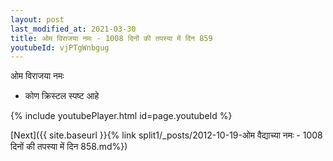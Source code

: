 ```yaml
---
layout: post
last_modified_at: 2021-03-30
title: ओम विराजया नमः - 1008 दिनों की तपस्या में दिन 859
youtubeId: vjPTgWnbgug
---
```

 
 
 ओम विराजया नमः  
 
 -  कोण क्रिस्टल स्पष्ट आहे 
 
  
 
  
 
 
 
 
 
 


{% include youtubePlayer.html id=page.youtubeId %}
 
[Next]({{ site.baseurl }}{% link  split1/_posts/2012-10-19-ओम वैद्याच्या नमः - 1008 दिनों की तपस्या में दिन 858.md%})
 
